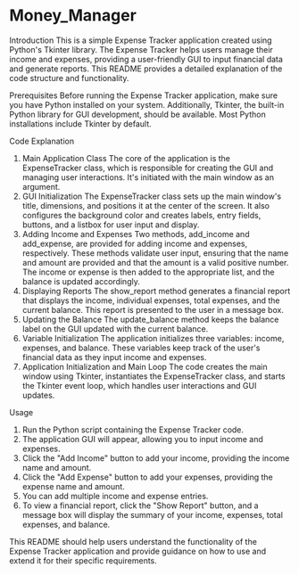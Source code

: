 # Money_Manager

Introduction
This is a simple Expense Tracker application created using Python's Tkinter library. The Expense Tracker helps users manage their income and expenses, providing a user-friendly GUI to input financial data and generate reports. This README provides a detailed explanation of the code structure and functionality.

Prerequisites
Before running the Expense Tracker application, make sure you have Python installed on your system. Additionally, Tkinter, the built-in Python library for GUI development, should be available. Most Python installations include Tkinter by default.

Code Explanation
1. Main Application Class
   The core of the application is the ExpenseTracker class, which is responsible for creating the GUI and managing user interactions. It's initiated with the main window as an argument.
2. GUI Initialization
   The ExpenseTracker class sets up the main window's title, dimensions, and positions it at the center of the screen. It also configures the background color and creates labels, entry fields, buttons, and a listbox for user input and display.
3. Adding Income and Expenses
   Two methods, add_income and add_expense, are provided for adding income and expenses, respectively. These methods validate user input, ensuring that the name and amount are provided and that the amount is a valid positive number. The income or expense is then added to the appropriate list, and the balance is updated accordingly.
4. Displaying Reports
   The show_report method generates a financial report that displays the income, individual expenses, total expenses, and the current balance. This report is presented to the user in a message box.
5. Updating the Balance
   The update_balance method keeps the balance label on the GUI updated with the current balance.
6. Variable Initialization
   The application initializes three variables: income, expenses, and balance. These variables keep track of the user's financial data as they input income and expenses.
7. Application Initialization and Main Loop
   The code creates the main window using Tkinter, instantiates the ExpenseTracker class, and starts the Tkinter event loop, which handles user interactions and GUI updates.

Usage
1. Run the Python script containing the Expense Tracker code.
2. The application GUI will appear, allowing you to input income and expenses.
3. Click the "Add Income" button to add your income, providing the income name and amount.
4. Click the "Add Expense" button to add your expenses, providing the expense name and amount.
5. You can add multiple income and expense entries.
6. To view a financial report, click the "Show Report" button, and a message box will display the summary of your income, expenses, total expenses, and balance.

This README should help users understand the functionality of the Expense Tracker application and provide guidance on how to use and extend it for their specific requirements.
